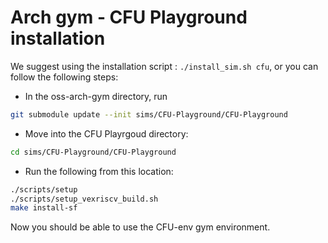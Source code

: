 # Arch gym - CFU Playground installation

We suggest using the installation script : ```./install_sim.sh cfu```, or you can follow the following steps:

- In the oss-arch-gym directory, run 
```sh
git submodule update --init sims/CFU-Playground/CFU-Playground
```

- Move into the CFU Playrgoud directory:
```sh 
cd sims/CFU-Playground/CFU-Playground
```
- Run the following from this location:
```sh
./scripts/setup
./scripts/setup_vexriscv_build.sh
make install-sf
```
Now you should be able to use the CFU-env gym environment.
